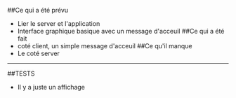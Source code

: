 ##Ce qui a été prévu
- Lier le server et l'application
- Interface graphique basique avec un message d'acceuil
##Ce qui a été fait
- coté client, un simple message d'acceuil
##Ce qu'il manque
- Le coté server

---

##TESTS
- Il y a juste un affichage